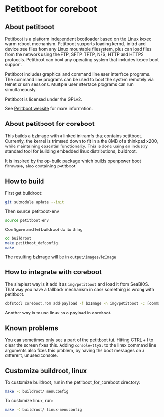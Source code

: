 Petitboot for coreboot
======================

## About petitboot
Petitboot is a platform independent bootloader based on the Linux kexec warm reboot mechanism. Petitboot supports loading kernel, initrd and device tree files from any Linux mountable filesystem, plus can load files from the network using the FTP, SFTP, TFTP, NFS, HTTP and HTTPS protocols. Petitboot can boot any operating system that includes kexec boot support.

Petitboot includes graphical and command line user interface programs. The command line programs can be used to boot the system remotely via telnet or ssh sessions. Multiple user interface programs can run simultaneously.

Petitboot is licensed under the GPLv2.

See [Petitboot website](https://www.kernel.org/pub/linux/kernel/people/geoff/petitboot/petitboot.html) for more information.

## About petitboot for coreboot
This builds a bzImage with a linked initramfs that contains petitboot.
Currently, the kernel is trimmed down to fit in a the 8MB of a thinkpad x200,
while maintaining essential functionality.
This is done using an industry standard tool for building embedded linux distributions, buildroot.

It is inspired by the op-build package which builds openpower boot firmware, also containing petitboot

## How to build
First get buildroot:

```bash
git submodule update --init
```

Then source petitboot-env

```bash
source petitboot-env
```

Configure and let buildroot do its thing

```bash
cd buildroot
make petitboot_defconfig
make
```

The resulting bzImage will be in `output/images/bzImage`

## How to integrate with coreboot
The simplest way is it add it as `img/petitboot` and load it from SeaBIOS. That way you have a fallback mechanism in case something is wrong with petitboot.

```bash
cbfstool coreboot.rom add-payload -f bzImage -n img/petitboot -C [command line arguments]
```

Another way is to use linux as a payload in coreboot.

## Known problems
You can sometimes only see a part of the petitboot tui. Hitting CTRL + l to clear the screen fixes this.
Adding `console=ttyS1` to the linux command line arguments also fixes this problem, by having the boot messages on a different, unused console.

## Customize buildroot, linux
To customize buildroot, run in the petitboot\_for\_coreboot directory:

```bash
make -C buildroot/ menuconfig
```

To customize linux, run:

```bash
make -C buildroot/ linux-menuconfig
```
